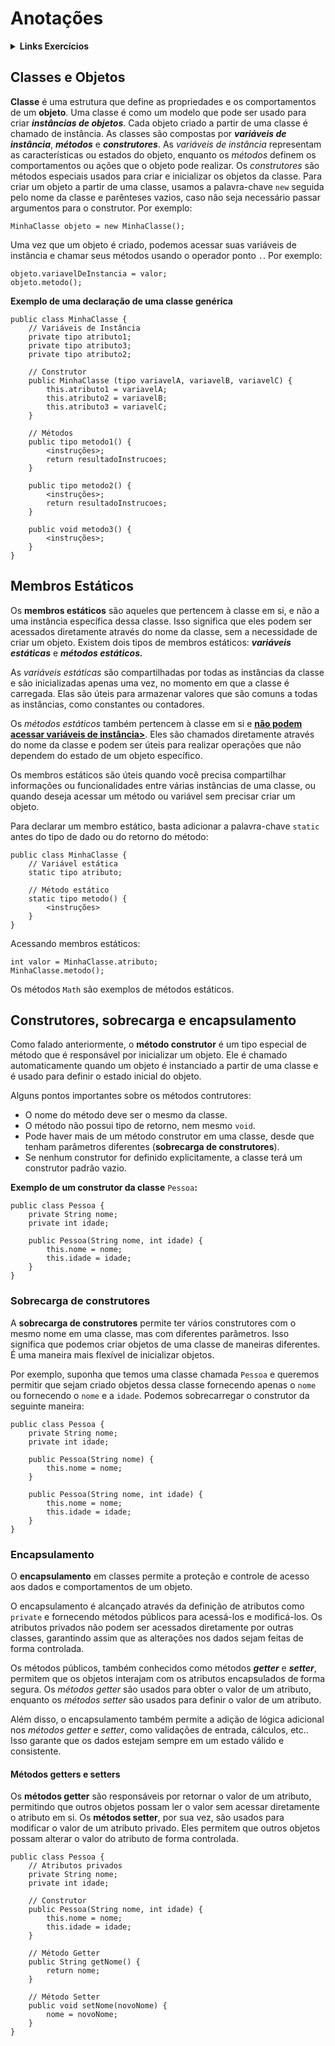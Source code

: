 # Anotações
<details>

<summary><strong>Links Exercícios</strong></summary>

[:link:Exercício 01](OOP_01/)
[:link:Exercício 02](OOP_02/)
[:link:Exercício 03](OOP_03/)
[:link:Exercício 04](OOP_04/)
[:link:Exercício 05](OOP_05/)
[:link:Exercício 06](OOP_06/)
[:link:Exercício 07](OOP_07/)

</details>


## Classes e Objetos
**Classe** é uma estrutura que define as propriedades e os comportamentos de um **objeto**. Uma classe é como um modelo que pode ser usado para criar ***instâncias de objetos***. Cada objeto criado a partir de uma classe é chamado de instância.
As classes são compostas por ***variáveis de instância***, ***métodos*** e ***construtores***. As *variáveis de instância* representam as características ou estados do objeto, enquanto os *métodos* definem os comportamentos ou ações que o objeto pode realizar. Os *construtores* são métodos especiais usados para criar e inicializar os objetos da classe.
Para criar um objeto a partir de uma classe, usamos a palavra-chave `new` seguida pelo nome da classe e parênteses vazios, caso não seja necessário passar argumentos para o construtor. Por exemplo:
```
MinhaClasse objeto = new MinhaClasse();
```
Uma vez que um objeto é criado, podemos acessar suas variáveis de instância e chamar seus métodos usando o operador ponto `.`. Por exemplo:
```
objeto.variavelDeInstancia = valor;
objeto.metodo();
```
**Exemplo de uma declaração de uma classe genérica**
```
public class MinhaClasse {
    // Variáveis de Instância
    private tipo atributo1;
    private tipo atributo3;
    private tipo atributo2;

    // Construtor
    public MinhaClasse (tipo variavelA, variavelB, variavelC) {
        this.atributo1 = variavelA;
        this.atributo2 = variavelB;
        this.atributo3 = variavelC;
    }

    // Métodos
    public tipo metodo1() {
        <instruções>;
        return resultadoInstrucoes;
    }

    public tipo metodo2() {
        <instruções>;
        return resultadoInstrucoes;
    }

    public void metodo3() {
        <instruções>;
    }
}
```
## Membros Estáticos
Os **membros estáticos** são aqueles que pertencem à classe em si, e não a uma instância específica dessa classe. Isso significa que eles podem ser acessados diretamente através do nome da classe, sem a necessidade de criar um objeto. Existem dois tipos de membros estáticos: ***variáveis estáticas*** e ***métodos estáticos.***

As *variáveis estáticas* são compartilhadas por todas as instâncias da classe e são inicializadas apenas uma vez, no momento em que a classe é carregada. Elas são úteis para armazenar valores que são comuns a todas as instâncias, como constantes ou contadores.

Os *métodos estáticos* também pertencem à classe em si e **<u>não podem acessar variáveis de instância></u>**. Eles são chamados diretamente através do nome da classe e podem ser úteis para realizar operações que não dependem do estado de um objeto específico.

Os membros estáticos são úteis quando você precisa compartilhar informações ou funcionalidades entre várias instâncias de uma classe, ou quando deseja acessar um método ou variável sem precisar criar um objeto.

Para declarar um membro estático, basta adicionar a palavra-chave `static` antes do tipo de dado ou do retorno do método:
```
public class MinhaClasse {
    // Variável estática
    static tipo atributo;

    // Método estático
    static tipo metodo() {
        <instruções>
    }
}
```
Acessando membros estáticos:
```
int valor = MinhaClasse.atributo;
MinhaClasse.metodo();
```
Os métodos `Math` são exemplos de métodos estáticos.

## Construtores, sobrecarga e encapsulamento
Como falado anteriormente, o **método construtor** é um tipo especial de método que é responsável por inicializar um objeto. Ele é chamado automaticamente quando um objeto é instanciado a partir de uma classe e é usado para definir o estado inicial do objeto.

Alguns pontos importantes sobre os métodos contrutores:

- O nome do método deve ser o mesmo da classe.
- O método não possui tipo de retorno, nem mesmo `void`.
- Pode haver mais de um método construtor em uma classe, desde que tenham parâmetros diferentes (**sobrecarga de construtores**).
- Se nenhum construtor for definido explicitamente, a classe terá um construtor padrão vazio.

**Exemplo de um construtor da classe** `Pessoa`**:**
```
public class Pessoa {
    private String nome;
    private int idade;

    public Pessoa(String nome, int idade) {
        this.nome = nome;
        this.idade = idade;
    }
}
```
### Sobrecarga de construtores
A **sobrecarga de construtores** permite ter vários construtores com o mesmo nome em uma classe, mas com diferentes parâmetros. Isso significa que podemos criar objetos de uma classe de maneiras diferentes. É uma maneira mais flexível de inicializar objetos.

Por exemplo, suponha que temos uma classe chamada `Pessoa` e queremos permitir que sejam criado objetos dessa classe fornecendo apenas o `nome` ou fornecendo o `nome` e a `idade`. Podemos sobrecarregar o construtor da seguinte maneira:
```
public class Pessoa {
    private String nome;
    private int idade;

    public Pessoa(String nome) {
        this.nome = nome;
    }

    public Pessoa(String nome, int idade) {
        this.nome = nome;
        this.idade = idade;
    }
}
```
### Encapsulamento
O **encapsulamento** em classes permite a proteção e controle de acesso aos dados e comportamentos de um objeto.

O encapsulamento é alcançado através da definição de atributos como `private` e fornecendo métodos públicos para acessá-los e modificá-los. Os atributos privados não podem ser acessados diretamente por outras classes, garantindo assim que as alterações nos dados sejam feitas de forma controlada.

Os métodos públicos, também conhecidos como métodos ***getter*** e ***setter***, permitem que os objetos interajam com os atributos encapsulados de forma segura. Os *métodos getter* são usados para obter o valor de um atributo, enquanto os *métodos setter* são usados para definir o valor de um atributo.

Além disso, o encapsulamento também permite a adição de lógica adicional nos *métodos getter* e *setter*, como validações de entrada, cálculos, etc.. Isso garante que os dados estejam sempre em um estado válido e consistente.
#### Métodos getters e setters
Os **métodos getter** são responsáveis por retornar o valor de um atributo, permitindo que outros objetos possam ler o valor sem acessar diretamente o atributo em si.
Os **métodos setter**, por sua vez, são usados para modificar o valor de um atributo privado. Eles permitem que outros objetos possam alterar o valor do atributo de forma controlada.
```
public class Pessoa {
    // Atributos privados
    private String nome;
    private int idade;

    // Construtor
    public Pessoa(String nome, int idade) {
        this.nome = nome;
        this.idade = idade;
    }

    // Método Getter
    public String getNome() {
        return nome;
    }

    // Método Setter
    public void setNome(novoNome) {
        nome = novoNome;
    }
}
```